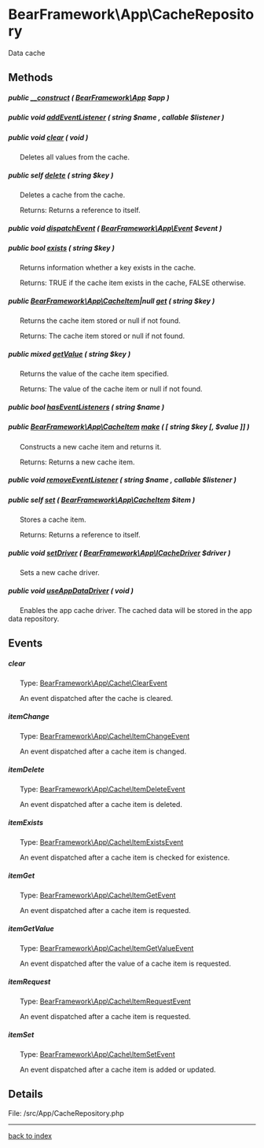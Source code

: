# BearFramework\App\CacheRepository

Data cache

## Methods

##### public [__construct](bearframework.app.cacherepository.__construct.method.md) ( [BearFramework\App](bearframework.app.class.md) $app )

##### public void [addEventListener](bearframework.app.cacherepository.addeventlistener.method.md) ( string $name , callable $listener )

##### public void [clear](bearframework.app.cacherepository.clear.method.md) ( void )

&nbsp;&nbsp;&nbsp;&nbsp;&nbsp;&nbsp;Deletes all values from the cache.

##### public self [delete](bearframework.app.cacherepository.delete.method.md) ( string $key )

&nbsp;&nbsp;&nbsp;&nbsp;&nbsp;&nbsp;Deletes a cache from the cache.

&nbsp;&nbsp;&nbsp;&nbsp;&nbsp;&nbsp;Returns: Returns a reference to itself.

##### public void [dispatchEvent](bearframework.app.cacherepository.dispatchevent.method.md) ( [BearFramework\App\Event](bearframework.app.event.class.md) $event )

##### public bool [exists](bearframework.app.cacherepository.exists.method.md) ( string $key )

&nbsp;&nbsp;&nbsp;&nbsp;&nbsp;&nbsp;Returns information whether a key exists in the cache.

&nbsp;&nbsp;&nbsp;&nbsp;&nbsp;&nbsp;Returns: TRUE if the cache item exists in the cache, FALSE otherwise.

##### public [BearFramework\App\CacheItem](bearframework.app.cacheitem.class.md)|null [get](bearframework.app.cacherepository.get.method.md) ( string $key )

&nbsp;&nbsp;&nbsp;&nbsp;&nbsp;&nbsp;Returns the cache item stored or null if not found.

&nbsp;&nbsp;&nbsp;&nbsp;&nbsp;&nbsp;Returns: The cache item stored or null if not found.

##### public mixed [getValue](bearframework.app.cacherepository.getvalue.method.md) ( string $key )

&nbsp;&nbsp;&nbsp;&nbsp;&nbsp;&nbsp;Returns the value of the cache item specified.

&nbsp;&nbsp;&nbsp;&nbsp;&nbsp;&nbsp;Returns: The value of the cache item or null if not found.

##### public bool [hasEventListeners](bearframework.app.cacherepository.haseventlisteners.method.md) ( string $name )

##### public [BearFramework\App\CacheItem](bearframework.app.cacheitem.class.md) [make](bearframework.app.cacherepository.make.method.md) ( [ string $key [,  $value ]] )

&nbsp;&nbsp;&nbsp;&nbsp;&nbsp;&nbsp;Constructs a new cache item and returns it.

&nbsp;&nbsp;&nbsp;&nbsp;&nbsp;&nbsp;Returns: Returns a new cache item.

##### public void [removeEventListener](bearframework.app.cacherepository.removeeventlistener.method.md) ( string $name , callable $listener )

##### public self [set](bearframework.app.cacherepository.set.method.md) ( [BearFramework\App\CacheItem](bearframework.app.cacheitem.class.md) $item )

&nbsp;&nbsp;&nbsp;&nbsp;&nbsp;&nbsp;Stores a cache item.

&nbsp;&nbsp;&nbsp;&nbsp;&nbsp;&nbsp;Returns: Returns a reference to itself.

##### public void [setDriver](bearframework.app.cacherepository.setdriver.method.md) ( [BearFramework\App\ICacheDriver](bearframework.app.icachedriver.class.md) $driver )

&nbsp;&nbsp;&nbsp;&nbsp;&nbsp;&nbsp;Sets a new cache driver.

##### public void [useAppDataDriver](bearframework.app.cacherepository.useappdatadriver.method.md) ( void )

&nbsp;&nbsp;&nbsp;&nbsp;&nbsp;&nbsp;Enables the app cache driver. The cached data will be stored in the app data repository.

## Events

##### clear

&nbsp;&nbsp;&nbsp;&nbsp;&nbsp;&nbsp;Type: [BearFramework\App\Cache\ClearEvent](bearframework.app.cache.clearevent.class.md)

&nbsp;&nbsp;&nbsp;&nbsp;&nbsp;&nbsp;An event dispatched after the cache is cleared.

##### itemChange

&nbsp;&nbsp;&nbsp;&nbsp;&nbsp;&nbsp;Type: [BearFramework\App\Cache\ItemChangeEvent](bearframework.app.cache.itemchangeevent.class.md)

&nbsp;&nbsp;&nbsp;&nbsp;&nbsp;&nbsp;An event dispatched after a cache item is changed.

##### itemDelete

&nbsp;&nbsp;&nbsp;&nbsp;&nbsp;&nbsp;Type: [BearFramework\App\Cache\ItemDeleteEvent](bearframework.app.cache.itemdeleteevent.class.md)

&nbsp;&nbsp;&nbsp;&nbsp;&nbsp;&nbsp;An event dispatched after a cache item is deleted.

##### itemExists

&nbsp;&nbsp;&nbsp;&nbsp;&nbsp;&nbsp;Type: [BearFramework\App\Cache\ItemExistsEvent](bearframework.app.cache.itemexistsevent.class.md)

&nbsp;&nbsp;&nbsp;&nbsp;&nbsp;&nbsp;An event dispatched after a cache item is checked for existence.

##### itemGet

&nbsp;&nbsp;&nbsp;&nbsp;&nbsp;&nbsp;Type: [BearFramework\App\Cache\ItemGetEvent](bearframework.app.cache.itemgetevent.class.md)

&nbsp;&nbsp;&nbsp;&nbsp;&nbsp;&nbsp;An event dispatched after a cache item is requested.

##### itemGetValue

&nbsp;&nbsp;&nbsp;&nbsp;&nbsp;&nbsp;Type: [BearFramework\App\Cache\ItemGetValueEvent](bearframework.app.cache.itemgetvalueevent.class.md)

&nbsp;&nbsp;&nbsp;&nbsp;&nbsp;&nbsp;An event dispatched after the value of a cache item is requested.

##### itemRequest

&nbsp;&nbsp;&nbsp;&nbsp;&nbsp;&nbsp;Type: [BearFramework\App\Cache\ItemRequestEvent](bearframework.app.cache.itemrequestevent.class.md)

&nbsp;&nbsp;&nbsp;&nbsp;&nbsp;&nbsp;An event dispatched after a cache item is requested.

##### itemSet

&nbsp;&nbsp;&nbsp;&nbsp;&nbsp;&nbsp;Type: [BearFramework\App\Cache\ItemSetEvent](bearframework.app.cache.itemsetevent.class.md)

&nbsp;&nbsp;&nbsp;&nbsp;&nbsp;&nbsp;An event dispatched after a cache item is added or updated.

## Details

File: /src/App/CacheRepository.php

---

[back to index](index.md)

